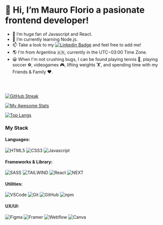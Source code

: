 # 👋 Hi, I’m Mauro Florio a pasionate frontend developer!
- 👀 I’m huge fan of Javascript and React.
- 🌱 I’m currently learning Node.js.
- 📫 Take a look to my  [![Linkedin Badge](https://img.shields.io/badge/-LinkedIn-blue?style=flat&logo=Linkedin&logoColor=white&link=https://www.linkedin.com/in/mauro-florio-aguilar)](https://www.linkedin.com/in/mauro-florio) and feel free to add me!
- 🌎 I'm from Argentina 🇦🇷, currently in the UTC−03:00 Time Zone.
- 😀 When I'm not crushing bugs, I can be found playing tennis 🎾, playing soccer ⚽, videogames 🎮, lifting weights 🏋️, and spending time with my Friends & Family ❤️.

<br><br>

[![GitHub Streak](https://streak-stats.demolab.com?user=mauflorio&theme=highcontrast)](https://git.io/streak-stats)

[![My Awesome Stats](https://awesome-github-stats.azurewebsites.net/user-stats/mauflorio?cardType=level&theme=vision-friendly-dark)](https://git.io/awesome-stats-card)

<!--![mauflorio's GitHub stats](https://github-readme-stats.vercel.app/api?username=carobima&theme=darcula&show_icons=true) -->

[![Top Langs](https://github-readme-stats.vercel.app/api/top-langs/?username=mauflorio&layout=compact)](https://github.com/mauflorio/github-readme-stats)




### My Stack

#### Languages:
![HTML5](https://img.shields.io/badge/-HTML5-E34F26?style=flat&logo=html5&logoColor=white)
![CSS3](https://img.shields.io/badge/-CSS3-1572B6?style=flat&logo=css3)
![Javascript](https://img.shields.io/badge/-JavaScript-EDD222?style=flat&logo=javascript&logoColor=white)

#### Frameworks & Library:
![SASS](https://img.shields.io/badge/-Sass-CC6699?style=flat&logo=sass&logoColor=white)
![TAILWIND](https://img.shields.io/badge/-Tailwindcss-06B6D4?style=flat&logo=tailwindcss&logoColor=white)
![React](https://img.shields.io/badge/React-61DAFB?style=flat&logo=react&logoColor=white)
![NEXT](https://img.shields.io/badge/next.js-000000?style=flat&logo=nextdotjs&logoColor=white)


#### Utilities:
![VSCode](https://img.shields.io/badge/-VSCode-007ACC?style=flat&logo=visual-studio-code&logoColor=white)
![Git](https://img.shields.io/badge/-Git-F05032?style=flat&logo=git&logoColor=white)
![GitHub](https://img.shields.io/badge/-Github-181717?style=flat&logo=github&logoColor=white)
![npm](https://img.shields.io/badge/npm-white?style=flat&logo=npm&logoColor=CB3837)

#### UX/UI:
![Figma](https://img.shields.io/badge/-Figma-F24E1E?style=flat&logo=figma&logoColor=white)
![Framer](https://img.shields.io/badge/-Framer-0055FF?style=flat&logo=framer&logoColor=white)
![Webflow](https://img.shields.io/badge/-Webflow-146EF5?style=flat&logo=webflow&logoColor=white)
![Canva](https://img.shields.io/badge/-Canva-00C4CC?style=flat&logo=Canva&logoColor=white)



<!---
Mauflorio/Mauflorio is a ✨ special ✨ repository because its `README.md` (this file) appears on your GitHub profile.
You can click the Preview link to take a look at your changes.
--->
